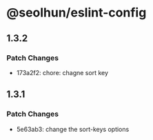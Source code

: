 # @seolhun/eslint-config

## 1.3.2

### Patch Changes

- 173a2f2: chore: chagne sort key

## 1.3.1

### Patch Changes

- 5e63ab3: change the sort-keys options
